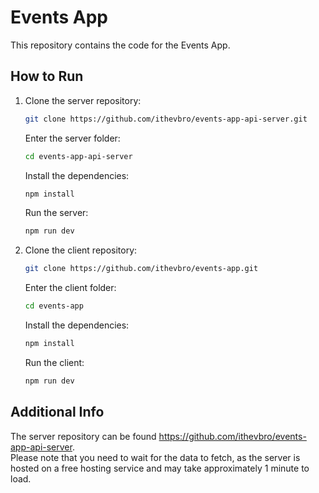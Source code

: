 # Events App

This repository contains the code for the Events App.

## How to Run

1. Clone the server repository:
    ```bash
    git clone https://github.com/ithevbro/events-app-api-server.git
    ```
    Enter the server folder:
    ```bash
    cd events-app-api-server
    ```
    Install the dependencies:
    ```bash
    npm install
    ```
    Run the server:
    ```bash
    npm run dev
    ```

2. Clone the client repository:
    ```bash
    git clone https://github.com/ithevbro/events-app.git
    ```
    Enter the client folder:
    ```bash
    cd events-app
    ```
    Install the dependencies:
    ```bash
    npm install
    ```
    Run the client:
    ```bash
    npm run dev
    ```

## Additional Info

The server repository can be found https://github.com/ithevbro/events-app-api-server.  
Please note that you need to wait for the data to fetch, as the server is hosted on a free hosting service and may take approximately 1 minute to load.